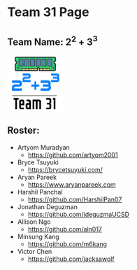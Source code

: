 # Team 31 Page

## Team Name: 2<sup>2</sup> + 3<sup>3<sup>

<img src="branding/logo.png" width=128 height=128>

## Roster:
- Artyom Muradyan
  - https://github.com/artyom2001
- Bryce Tsuyuki
  - https://brycetsuyuki.com/
- Aryan Pareek
  - https://www.aryanpareek.com
- Harshil Panchal 
  - https://github.com/HarshilPan07 
- Jonathan Deguzman
  - https://github.com/jdeguzmaUCSD 
- Allison Ngo
  - https://github.com/aln017 
- Minsung Kang
  - https://github.com/m6kang 
- Victor Chen
  - https://github.com/jacksawolf




